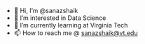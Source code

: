 - 👋 Hi, I’m @sanazshaik
- 👀 I’m interested in Data Science
- 🌱 I’m currently learning at Virginia Tech
- 📫 How to reach me @ sanazshaik@vt.edu

<!---
sanazshaik/sanazshaik is a ✨ special ✨ repository because its `README.md` (this file) appears on your GitHub profile.
You can click the Preview link to take a look at your changes.
--->
